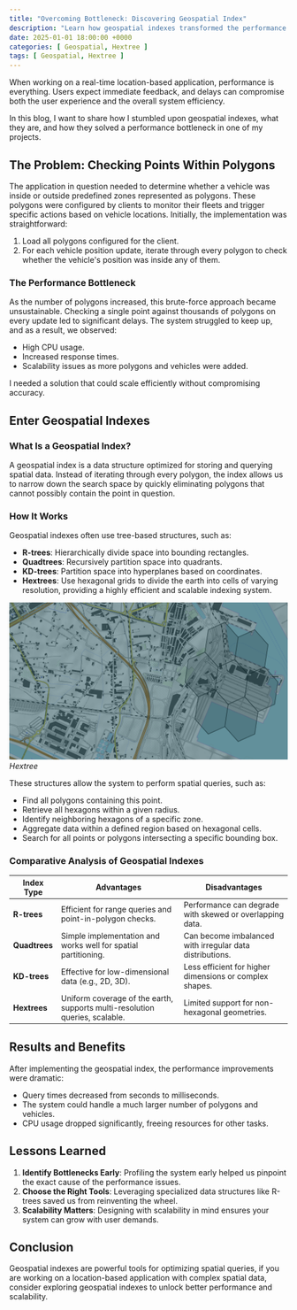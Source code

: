 ```yaml
---
title: "Overcoming Bottleneck: Discovering Geospatial Index"
description: "Learn how geospatial indexes transformed the performance of a real-time location-based application, solving critical scalability challenges with an elegant data structure."
date: 2025-01-01 18:00:00 +0000
categories: [ Geospatial, Hextree ]
tags: [ Geospatial, Hextree ]
---
```


When working on a real-time location-based application, performance is everything. Users expect immediate feedback, and
delays
can compromise both the user experience and the overall system efficiency.

In this blog, I want to share how I stumbled
upon geospatial indexes, what they are, and how they solved a performance bottleneck in one of my projects.

## The Problem: Checking Points Within Polygons

The application in question needed to determine whether a vehicle was inside or outside predefined zones represented as
polygons. These polygons were configured by clients to monitor their fleets and trigger specific actions based on
vehicle locations. Initially, the implementation was straightforward:

1. Load all polygons configured for the client.
2. For each vehicle position update, iterate through every polygon to check whether the vehicle's position was inside
   any of them.

### The Performance Bottleneck

As the number of polygons increased, this brute-force approach became unsustainable. Checking a single point against
thousands of polygons on every update led to significant delays. The system struggled to keep up, and as a result, we
observed:

- High CPU usage.
- Increased response times.
- Scalability issues as more polygons and vehicles were added.

I needed a solution that could scale efficiently without compromising accuracy.

## Enter Geospatial Indexes

### What Is a Geospatial Index?

A geospatial index is a data structure optimized for storing and querying spatial data. Instead of iterating through
every polygon, the index allows us to narrow down the search space by quickly eliminating polygons that cannot possibly
contain the point in question.

### How It Works

Geospatial indexes often use tree-based structures, such as:

- **R-trees**: Hierarchically divide space into bounding rectangles.
- **Quadtrees**: Recursively partition space into quadrants.
- **KD-trees**: Partition space into hyperplanes based on coordinates.
- **Hextrees**: Use hexagonal grids to divide the earth into cells of varying
  resolution, providing a highly efficient and scalable indexing system.

![img-description](/assets/img/geospatial/hextree.png)
_Hextree_

These structures allow the system to perform spatial queries, such as:

- Find all polygons containing this point.
- Retrieve all hexagons within a given radius.
- Identify neighboring hexagons of a specific zone.
- Aggregate data within a defined region based on hexagonal cells.
- Search for all points or polygons intersecting a specific bounding box.

### Comparative Analysis of Geospatial Indexes

| **Index Type** | **Advantages**                                                                 | **Disadvantages**                                              |
|----------------|-----------------------------------------------------------------------------|----------------------------------------------------------------|
| **R-trees**    | Efficient for range queries and point-in-polygon checks.                    | Performance can degrade with skewed or overlapping data.      |
| **Quadtrees**  | Simple implementation and works well for spatial partitioning.              | Can become imbalanced with irregular data distributions.      |
| **KD-trees**   | Effective for low-dimensional data (e.g., 2D, 3D).                         | Less efficient for higher dimensions or complex shapes.       |
| **Hextrees**   | Uniform coverage of the earth, supports multi-resolution queries, scalable. | Limited support for non-hexagonal geometries.                 |

## Results and Benefits

After implementing the geospatial index, the performance improvements were dramatic:

- Query times decreased from seconds to milliseconds.
- The system could handle a much larger number of polygons and vehicles.
- CPU usage dropped significantly, freeing resources for other tasks.

## Lessons Learned

1. **Identify Bottlenecks Early**: Profiling the system early helped us pinpoint the exact cause of the performance
   issues.
2. **Choose the Right Tools**: Leveraging specialized data structures like R-trees saved us from reinventing the wheel.
3. **Scalability Matters**: Designing with scalability in mind ensures your system can grow with user demands.

## Conclusion

Geospatial indexes are powerful tools for optimizing spatial queries, if you are working on a location-based application
with complex spatial data,
consider exploring geospatial indexes to unlock better performance and scalability.

